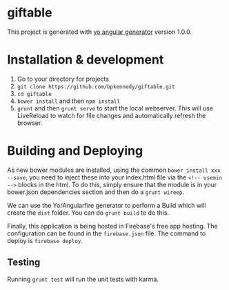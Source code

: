 # giftable

This project is generated with [yo angular generator](https://github.com/yeoman/generator-angular)
version 1.0.0.

# Installation & development

1. Go to your directory for projects
2. `git clone https://github.com/bpkennedy/giftable.git`
3. `cd giftable`
4. `bower install` and then `npm install`
5. `grunt` and then `grunt serve` to start the local webserver.  This will use LiveReload to watch for file changes and automatically refresh the browser.

# Building and Deploying

As new bower modules are installed, using the common `bower install xxx --save`, you need to inject these into your index.html file via the `<!-- usemin -->` blocks in the html.  To do this, simply ensure that the module is in your bower.json dependencies section and then do a `grunt wireep`.

We can use the Yo/Angularfire generator to perform a Build which will create the `dist` folder.  You can do `grunt build` to do this.

Finally, this application is being hosted in Firebase's free app hosting.  The configuration can be found in the `firebase.json` file.  The command to deploy is `firebase deploy`.

## Testing

Running `grunt test` will run the unit tests with karma.
